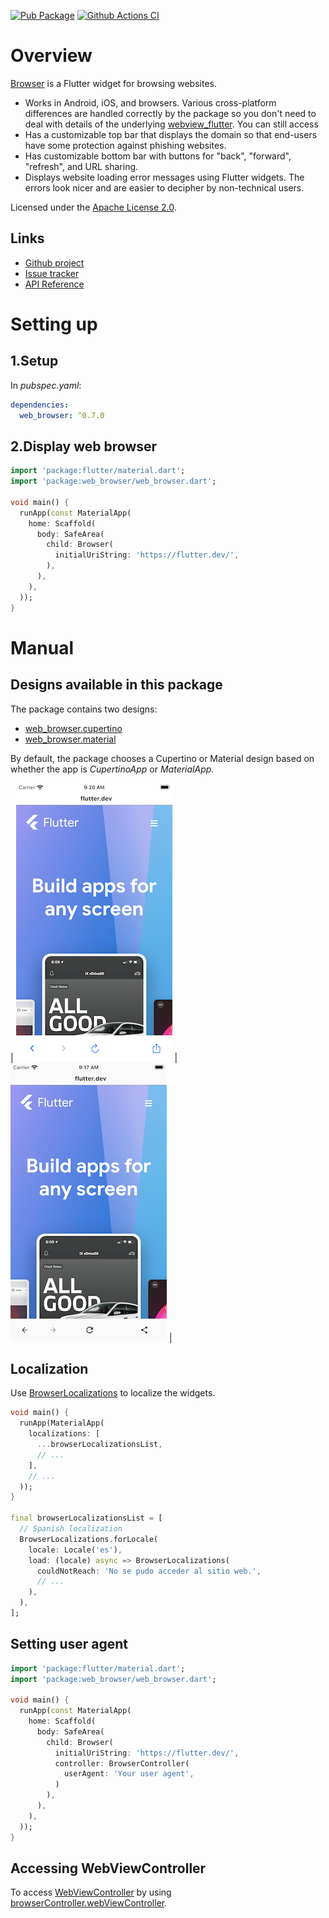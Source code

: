 [![Pub Package](https://img.shields.io/pub/v/web_browser.svg)](https://pub.dartlang.org/packages/web_browser)
[![Github Actions CI](https://github.com/dint-dev/web_browser/workflows/Dart%20CI/badge.svg)](https://github.com/dint-dev/web_browser/actions?query=workflow%3A%22Dart+CI%22)

# Overview
[Browser](https://pub.dev/documentation/web_browser/latest/web_browser/WebBrowser-class.html) is
a Flutter widget for browsing websites.
* Works in Android, iOS, and browsers. Various cross-platform differences are handled correctly by
  the package so you don't need to deal with details of the underlying
  [webview_flutter](https://pub.dev/packages/webview_flutter). You can still access 
* Has a customizable top bar that displays the domain so that end-users have some protection against
  phishing websites.
* Has customizable bottom bar with buttons for "back", "forward", "refresh", and URL sharing.
* Displays website loading error messages using Flutter widgets. The errors look nicer and are
  easier to decipher by non-technical users.

Licensed under the [Apache License 2.0](LICENSE).

## Links
* [Github project](https://github.com/dint-dev/web_browser)
* [Issue tracker](https://github.com/dint-dev/web_browser/issues)
* [API Reference](https://pub.dev/documentation/web_browser/latest/index.html)

# Setting up
## 1.Setup
In _pubspec.yaml_:
```yaml
dependencies:
  web_browser: ^0.7.0
```

## 2.Display web browser
```dart
import 'package:flutter/material.dart';
import 'package:web_browser/web_browser.dart';

void main() {
  runApp(const MaterialApp(
    home: Scaffold(
      body: SafeArea(
        child: Browser(
          initialUriString: 'https://flutter.dev/',
        ),
      ),
    ),
  ));
}
```

# Manual
## Designs available in this package
The package contains two designs:
* [web_browser.cupertino](https://pub.dev/documentation/web_browser/latest/web_browser.cupertino/web_browser.cupertino-library.html)
* [web_browser.material](https://pub.dev/documentation/web_browser/latest/web_browser.cupertino/web_browser.material-library.html)

By default, the package chooses a Cupertino or Material design based on whether the app is _CupertinoApp_ or _MaterialApp_.

| ![](screenshots/cupertino.png) | ![](screenshots/material.png) |

## Localization
Use [BrowserLocalizations](https://pub.dev/documentation/web_browser/latest/web_browser/BrowserLocalizations-class.html)
to localize the widgets.

```dart
void main() {
  runApp(MaterialApp(
    localizations: [
      ...browserLocalizationsList,
      // ...
    ],
    // ...
  ));
}

final browserLocalizationsList = [
  // Spanish localization
  BrowserLocalizations.forLocale(
    locale: Locale('es'),
    load: (locale) async => BrowserLocalizations(
      couldNotReach: 'No se pudo acceder al sitio web.',
      // ...
    ),
  ),
];
```

## Setting user agent
```dart
import 'package:flutter/material.dart';
import 'package:web_browser/web_browser.dart';

void main() {
  runApp(const MaterialApp(
    home: Scaffold(
      body: SafeArea(
        child: Browser(
          initialUriString: 'https://flutter.dev/',
          controller: BrowserController(
            userAgent: 'Your user agent',
          )
        ),
      ),
    ),
  ));
}
```

## Accessing WebViewController
To access [WebViewController](https://pub.dev/documentation/webview_flutter/latest/webview_flutter/WebViewController-class.html)
by using [browserController.webViewController](https://pub.dev/documentation/web_browser/latest/web_browser/BrowserController/webViewController.html).